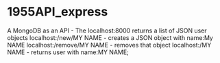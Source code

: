 # 1955API_express
A MongoDB as an API - The localhost:8000 returns a list of JSON user objects 
localhost:/new/MY NAME - creates a JSON object with name:My NAME
localhost:/remove/MY NAME - removes that object 
localhost:/MY NAME - returns user with name:MY NAME;
